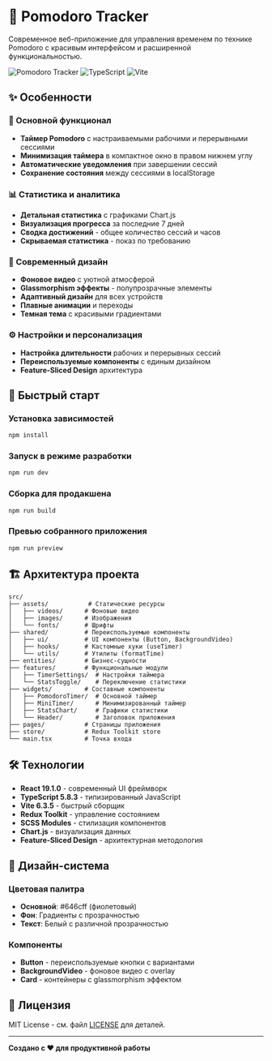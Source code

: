 # 🍅 Pomodoro Tracker

Современное веб-приложение для управления временем по технике Pomodoro с красивым интерфейсом и расширенной функциональностью.

![Pomodoro Tracker](https://img.shields.io/badge/React-19.1.0-blue)
![TypeScript](https://img.shields.io/badge/TypeScript-5.8.3-blue)
![Vite](https://img.shields.io/badge/Vite-6.3.5-purple)

## ✨ Особенности

### 🎯 Основной функционал

- **Таймер Pomodoro** с настраиваемыми рабочими и перерывными сессиями
- **Минимизация таймера** в компактное окно в правом нижнем углу
- **Автоматические уведомления** при завершении сессий
- **Сохранение состояния** между сессиями в localStorage

### 📊 Статистика и аналитика

- **Детальная статистика** с графиками Chart.js
- **Визуализация прогресса** за последние 7 дней
- **Сводка достижений** - общее количество сессий и часов
- **Скрываемая статистика** - показ по требованию

### 🎨 Современный дизайн

- **Фоновое видео** с уютной атмосферой
- **Glassmorphism эффекты** - полупрозрачные элементы
- **Адаптивный дизайн** для всех устройств
- **Плавные анимации** и переходы
- **Темная тема** с красивыми градиентами

### ⚙️ Настройки и персонализация

- **Настройка длительности** рабочих и перерывных сессий
- **Переиспользуемые компоненты** с единым дизайном
- **Feature-Sliced Design** архитектура

## 🚀 Быстрый старт

### Установка зависимостей

```bash
npm install
```

### Запуск в режиме разработки

```bash
npm run dev
```

### Сборка для продакшена

```bash
npm run build
```

### Превью собранного приложения

```bash
npm run preview
```

## 🏗️ Архитектура проекта

```
src/
├── assets/           # Статические ресурсы
│   ├── videos/      # Фоновые видео
│   ├── images/      # Изображения
│   └── fonts/       # Шрифты
├── shared/          # Переиспользуемые компоненты
│   ├── ui/          # UI компоненты (Button, BackgroundVideo)
│   ├── hooks/       # Кастомные хуки (useTimer)
│   └── utils/       # Утилиты (formatTime)
├── entities/        # Бизнес-сущности
├── features/        # Функциональные модули
│   ├── TimerSettings/  # Настройки таймера
│   └── StatsToggle/    # Переключение статистики
├── widgets/         # Составные компоненты
│   ├── PomodoroTimer/  # Основной таймер
│   ├── MiniTimer/      # Минимизированный таймер
│   ├── StatsChart/     # Графики статистики
│   └── Header/         # Заголовок приложения
├── pages/           # Страницы приложения
├── store/           # Redux Toolkit store
└── main.tsx         # Точка входа
```

## 🛠️ Технологии

- **React 19.1.0** - современный UI фреймворк
- **TypeScript 5.8.3** - типизированный JavaScript
- **Vite 6.3.5** - быстрый сборщик
- **Redux Toolkit** - управление состоянием
- **SCSS Modules** - стилизация компонентов
- **Chart.js** - визуализация данных
- **Feature-Sliced Design** - архитектурная методология

## 🎨 Дизайн-система

### Цветовая палитра

- **Основной**: #646cff (фиолетовый)
- **Фон**: Градиенты с прозрачностью
- **Текст**: Белый с различной прозрачностью

### Компоненты

- **Button** - переиспользуемые кнопки с вариантами
- **BackgroundVideo** - фоновое видео с overlay
- **Card** - контейнеры с glassmorphism эффектом

## 📄 Лицензия

MIT License - см. файл [LICENSE](LICENSE) для деталей.

---

**Создано с ❤️ для продуктивной работы**
